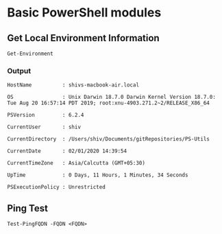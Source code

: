 # Basic PowerShell modules

## Get Local Environment Information

`Get-Environment`

### Output

`HostName          : shivs-macbook-air.local`

`OS                : Unix Darwin 18.7.0 Darwin Kernel Version 18.7.0: Tue Aug 20 16:57:14 PDT 2019; root:xnu-4903.271.2~2/RELEASE_X86_64`

`PSVersion         : 6.2.4`

`CurrentUser       : shiv`

`CurrentDirectory  : /Users/shiv/Documents/gitRepositories/PS-Utils`

`CurrentDate       : 02/01/2020 14:39:54`

`CurrentTimeZone   : Asia/Calcutta (GMT+05:30)`

`UpTime            : 0 Days, 11 Hours, 1 Minutes, 34 Seconds`

`PSExecutionPolicy : Unrestricted`

## Ping Test

`Test-PingFQDN -FQDN <FQDN>`
